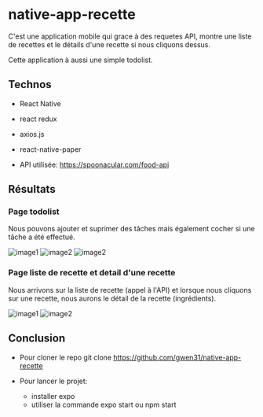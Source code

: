 # native-app-recette

C'est une application mobile qui grace à des requetes API, montre une liste de recettes et le détails d'une recette si nous cliquons dessus.

Cette application à aussi une simple todolist.

## Technos

* React Native
* react redux
* axios.js
* react-native-paper

* API utilisée: https://spoonacular.com/food-api

## Résultats

### Page todolist

Nous pouvons ajouter et suprimer des tâches mais également cocher si une tâche a été effectué.

![image1](/assets/image1.png) ![image2](/assets/image2.png) ![image2](/assets/image3.png) 


### Page liste de recette et detail d'une recette

Nous arrivons sur la liste de recette (appel à l'API) et lorsque nous cliquons sur une recette, nous aurons le détail de la recette (ingrédients).

![image1](/assets/recette1.png) ![image2](/assets/recette2.png)

## Conclusion

* Pour cloner le repo git clone https://github.com/gwen31/native-app-recette

* Pour lancer le projet:

    * installer expo
    *  utiliser la commande expo start ou npm start

